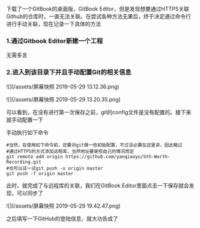 下载了一个GitBook的桌面版，GitBook Editor，但是发现想要通过HTTPS关联Github的仓库时，一直无法关联。在尝试各种方法无果后，终于决定通过命令行进行手动关联，现在记录一下具体的方法

### 1.通过Gitbook Editor新建一个工程

无需多言

### 2.进入到该目录下并且手动配置Git的相关信息

![](/assets/屏幕快照 2019-05-29 13.12.36.png)

![](/assets/屏幕快照 2019-05-29 13.20.35.png)

可以看到，在没有进行第一次保存之前，git的config文件是没有配置的。接下来就手动配置一下

手动执行如下命令

```
#当然，在使用如下命令前，还要对git做一些初始配置，不过没必要在这里讲，因此略过
#通过HTTPS的方式添加远程库，当然地址要是视自己的情况而定
git remote add origin https://github.com/yanqiaoyu/Sth-Worth-Recording.git
#也可以试一试git push -u origin master
git push -f origin master
```

此时，就完成了与远程库的关联，我们在GitBook Editor里面点击一下保存就会发现，可以同步了

![](/assets/屏幕快照 2019-05-29 19.42.47.png)

之后填写一下GitHub的登陆信息，就大功告成了

